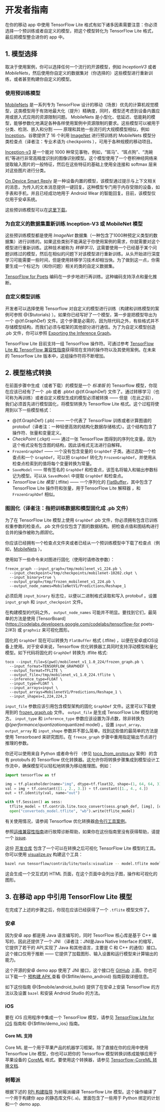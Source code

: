 # 开发者指南

在你的移动 app 中使用 TensorFlow Lite 格式有如下诸多因素需要注意：你必须选择一个预训练或者自定义的模型，把这个模型转化为 TensorFlow Lite 格式，最后把模型整合进你的 app 中。

## 1. 模型选择

取决于使用案例，你可以选择任何一个流行的开源模型，例如 *InceptionV3* 或者 *MobileNets*，然后使用你自定义的数据集对（你选择的）这些模型进行重新训练，或者甚至构建你自定义的模型。

### 使用预训练模型

[MobileNets](https://research.googleblog.com/2017/06/mobilenets-open-source-models-for.html) 是一系列专为 TensorFlow 设计的移动（场景）优先的计算机视觉模型，这类模型用于有效地最大化（提升）精确度，同时，模型还考虑到设备内置应用或嵌入式应用的资源限制问题。 MobileNets 是小型化、低延迟、低能耗的模型，能够参数化地满足各种各样使用案例中资源限制的要求。这些模型可以被用于分类、检测、嵌入和分割 —— 原理和其他一些流行的大规模模型相似，例如 [Inception](https://arxiv.org/pdf/1602.07261.pdf)。谷歌提供了 16 个利用 [ImageNet](http://www.image-net.org/challenges/LSVRC/) 进行预训练的 MobileNets 模型分类检查点（译者注：专业术语为 checkpoints ），可用于各种规模的移动项目。

[Inception-v3](https://arxiv.org/abs/1512.00567) 是一个能对 1000 种常见事物，例如，“斑马”、“斑点狗”、“洗碗机”等进行非常高精度识别的图像识别模型。这个模型使用了一个卷积神经网络来提取输入图片的一般特征，然后在这些特征的基础上使用全连接和 softmax 层来对这些图片进行分类。

[On Device Smart Reply](https://research.googleblog.com/2017/02/on-device-machine-intelligence.html) 是一种设备内置的模型，该模型通过提示与上下文相关的消息，为传入的文本消息提供一键回复。这种模型专门用于内存受限的设备，如手表和手机，并且已经成功地用于 Android Wear 的智能回复。目前，该模型仅仅用于安卓系统。

这些预训练模型可以在[这里下载](https://github.com/tensorflow/tensorflow/blob/master/tensorflow/contrib/lite/g3doc/models.md)。

### 为自定义的数据集重新训练 Inception-V3 或 MobileNet 模型

这些预训练模型都是使用 *ImageNet* 数据集（一种包含了1000种预定义类型的数据集）进行训练的。如果这些类别不能满足于你使用案例的需求，你就需要对这个模型进行重新训练。这种技术被称为 *转移学习*，这需要使用一个已经基于某个问题训练过的模型，然后在相似的问题下对该模型进行重新训练。从头开始进行深度学习可能需要一些时间，但是使用转移学习技术却相当快。为了做到这一点，你需要生成一个标记为（和你问题）相关的类的自定义数据集。

[TensorFlow for Poets](https://codelabs.developers.google.com/codelabs/tensorflow-for-poets/) 编码在一步步地进行再训练。这种编码支持浮点和量化推断。

### 自定义模型训练

开发者可以选择使用 Tensorflow 对自定义的模型进行训练（构建和训练模型的案例可参照 @{$tutorials} ）。如果你已经写好了一个模型，第一步是把模型导出为一个 @{tf.GraphDef} 文件。这个步骤是必需的，因为除代码之外，有些格式并不存储模型结构，而我们必须与框架的其他部分进行通信。为了为自定义模型创造 .pb 文件，你可以参照 [Exporting the Inference Graph](https://github.com/tensorflow/models/blob/master/research/slim/README.md)。

TensorFlow Lite 目前支持一组 TensorFlow 操作符。可通过参考 [TensorFlow Lite 和 TensorFlow 兼容性指南](https://github.com/tensorflow/tensorflow/tree/master/tensorflow/contrib/lite/g3doc/tf_ops_compatibility.md)获得现在支持的操作符以及其使用案例。在未来的 Tensorflow Lite 版本中，这组操作符将不断增加。

## 2. 模型格式转换

在前面步骤中生成（或者下载）的模型是一个 *标准版* 的 Tensorflow 模型，你现在应该已经有了一个 .pb 或者 .pbtxt @{tf.GraphDef} 文件了。通过转移学习（也可称为再训练）或者自定义模型生成的模型必须被转换 —— 但是（在此之前），我们必须首先进行模型固化，将模型转换为 Tensorflow Lite 格式。这个过程将使用到以下一些模型格式：

* @{tf.GraphDef} (.pb) —— 一个代表了 TensorFlow 训练或者计算图谱的 protobuf（译者注：一种轻便高效的结构化数据存储格式）。这个结构包含了操作符、张量和变量定义。
* *CheckPoint* (.ckpt) —— 通过一张 TensorFlow 图得到的序列化变量。因为这个格式没有包含图的结构，因此该格式无法进行自解释。
* `FrozenGraphDef` —— 一个没有包含变量的 `GraphDef` 子类。通过选取一个检查点和一个 `GraphDef`，可以把 `GraphDef` 转化为 `FrozenGraphDef`，并使用从检查点检索到的值将每个变量转换为常量。
* `SaveModel` —— 带有签名的 `GraphDef` 和检查点，该签名将输入和输出参数标记为模型。可以从 `SavedModel` 中提取 `GraphDef` 和检查点。
* *TensorFlow Lite 模型* (.tflite) —— 一个序列化的 [FlatBuffer](https://google.github.io/flatbuffers/)，其中包含了 TensorFlow Lite 操作符和张量，用于TensorFlow Lite 解释器 ，和 `FrozenGraphDef` 相似。

### 图固化（译者注：指把训练数据和模型固化成 .pb 文件）

为了在 TensorFlow Lite 模型上使用 `GraphDef` .pb 文件，你必须拥有包含已训练权重参数的检查点。.pb 文件仅仅包含了图的数据结构。把检查点值和图结构进行合并的操作被称为*图固化*。

你应该已经拥有一个检查点文件夹或者已经从一个预训练模型中下载了检查点（例如，[MobileNets](https://github.com/tensorflow/models/blob/master/research/slim/nets/mobilenet_v1.md) ）。

使用如下一些命令来对图进行固化（使用时请修改参数）：
```
freeze_graph --input_graph=/tmp/mobilenet_v1_224.pb \
  --input_checkpoint=/tmp/checkpoints/mobilenet-10202.ckpt \
  --input_binary=true \
  --output_graph=/tmp/frozen_mobilenet_v1_224.pb \
  --output_node_names=MobileNetV1/Predictions/Reshape_1
```

必须启用 `input_binary` 标志位，以便以二进制格式读取和写入 protobuf 。设置 `input_graph` 和 `input_checkpoint` 文件。

在构建模型的代码之外， `output_node_names` 可能并不明显。要找到它们，最简单的方法是使用 [TensorBoard](https://codelabs.developers.google.com/codelabs/tensorflow-for poets-2/#3) 或 `graphviz` 来可视化图形。

固化的 `GraphDef` 现在可以转换为 `FlatBuffer` 格式 (.tflite) ，以便在安卓或iOS设备上使用。对于安卓来说，Tensorflow 优化转换器工具同时支持浮动模型和量化模型。如下代码将固化的 `GraphDef` 转换为 .tflite 格式:

```
toco --input_file=$(pwd)/mobilenet_v1_1.0_224/frozen_graph.pb \
  --input_format=TENSORFLOW_GRAPHDEF \
  --output_format=TFLITE \
  --output_file=/tmp/mobilenet_v1_1.0_224.tflite \
  --inference_type=FLOAT \
  --input_type=FLOAT \
  --input_arrays=input \
  --output_arrays=MobilenetV1/Predictions/Reshape_1 \
  --input_shapes=1,224,224,3
```

 `input_file` 参数应该引用包含模型架构的固化 `GraphDef` 文件。这里可以下载使用到的 [frozen_graph.pb](https://storage.googleapis.com/download.tensorflow.org/models/mobilenet_v1_1.0_224_frozen.tgz) 文件。 `output_file` 是生成 TensorFlow Lite 模型的地方。 `input_type` 和 `inference_type` 参数应该设置为浮点数，除非转换为 @{$performance/quantization$quantized model} 。设置 `input_array`、`output_array` 和 `input_shape` 参数并不那么简单。找到这些值的最简单的方法是使用 Tensorboard 来研究图形。在 `freeze_graph` 步骤中重用指定输出节点进行推理的参数。

你还可以使用来自 Python 或者命令行 （参见  [toco_from_protos.py](https://github.com/tensorflow/tensorflow/tree/master/tensorflow/contrib/lite/toco/python/toco_from_protos.py) 案例）的含有 protobufs 的 Tensorflow 优化转换器。这允许你将转换步骤集成到模型设计工作流中，确保模型可以轻松地转换为移动推理图。例如：

```python
import tensorflow as tf

img = tf.placeholder(name="img", dtype=tf.float32, shape=(1, 64, 64, 3))
val = img + tf.constant([1., 2., 3.]) + tf.constant([1., 4., 4.])
out = tf.identity(val, name="out")

with tf.Session() as sess:
  tflite_model = tf.contrib.lite.toco_convert(sess.graph_def, [img], [out])
  open("converteds_model.tflite", "wb").write(tflite_model)
```

有关使用情况，请参阅 Tensorflow 优化转换器[命令行工具案例](https://github.com/tensorflow/tensorflow/tree/master/tensorflow/contrib/lite/toco/g3doc/cmdline_examples.md)。

参照[运维兼容性指南](https://github.com/tensorflow/tensorflow/tree/master/tensorflow/contrib/lite/g3doc/tf_ops_compatibility.md)进行故障诊断帮助，如果你在这份指南里没有获得帮助，请提一个 [issue](https://github.com/tensorflow/tensorflow/issues).

这份 [开发仓库](https://github.com/tensorflow/tensorflow) 包含了一个可以在转换之后可视化 TensorFlow Lite 模型的工具。你可以使用 [visualize.py](https://github.com/tensorflow/tensorflow/blob/master/tensorflow/contrib/lite/tools/visualize.py) 构建这个工具：

```sh
bazel run tensorflow/contrib/lite/tools:visualize -- model.tflite model_viz.html
```

这会生成一个交互式的 HTML 页面，在这个页面中会列出子图，操作和可视化的图形。


## 3. 在移动 app 中引用 TensorFlow Lite 模型

在完成了上述的步骤之后，你现在应该已经获得了一个 `.tflite` 模型文件了。

### 安卓

因为安卓 app 都是用 Java 语言编写的，同时 TesorFlow 核心库是基于 C++ 编写的，因此还提供了一个 JNI （译者注：JNI是Java Native Interface 的缩写，它提供了若干的 API,实现了 Java 和其他语言，主要是 C 和 C++ 的通信）接口。这个接口仅用于推断 —— 它提供了加载图形、输入设置和运行模型来计算输出的能力。

这个开源的安卓 demo app 使用了 JNI 接口，这个接口在 [GitHub](https://github.com/tensorflow/tensorflow/tree/master/tensorflow/contrib/lite/java/demo/app) 上面。你也可以下载一个 [预构建 APK](http://download.tensorflow.org/deps/tflite/TfLiteCameraDemo.apk),查看 @{$tflite/demo_android} 指南获取详细信息。

如下这份指南  @{$mobile/android_build}  提供了在安卓上安装 TensorFlow 的方法以及设置 `bazel` 和安装 Android Studio 的方法。

### iOS

要在 iOS 应用程序中集成一个 TensorFlow 模型，请参见 [TensorFlow Lite for iOS](https://github.com/tensorflow/tensorflow/tree/master/tensorflow/index/g3doc/ios.md) 指南和 @{$tflite/demo_ios} 指南。

#### Core ML 支持

Core ML 是一个用于苹果产品的机器学习框架。除了直接在你的应用中使用 Tensorflow Lite 模型，你也可以把你的 Tensorflow 模型转换训练成能够应用于苹果设备的 [CoreML](https://developer.apple.com/machine-learning/) 格式。要使用这个转换器，请参见 [Tensorflow-CoreML 转换文档](https://github.com/tf-coreml/tf-coreml).

### 树莓派

根据下述的 [RPi 构建指导](https://github.com/tensorflow/tensorflow/blob/master/tensorflow/contrib/lite/g3doc/rpi.md) 为树莓派编译 Tensorflow Lite 模型。这个操作编译了一个用于构建你 app 的静态库文件(`.a`)。里面包含了一些用于 Python 绑定的计划和一个 demo app.
